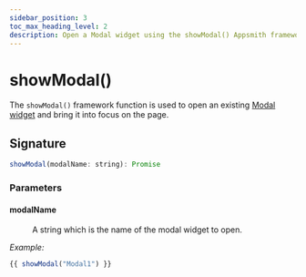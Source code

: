 ```yaml
---
sidebar_position: 3
toc_max_heading_level: 2
description: Open a Modal widget using the showModal() Appsmith framework function.
---
```


# showModal()

The `showModal()` framework function is used to open an existing [Modal widget](/reference/widgets/modal) and bring it into focus on the page.

## Signature

```javascript
showModal(modalName: string): Promise
```

### Parameters

#### modalName

<dd>

A string which is the name of the modal widget to open.

</dd>

_Example:_

```javascript
{{ showModal("Modal1") }}
```